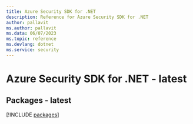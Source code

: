 ```yaml
---
title: Azure Security SDK for .NET
description: Reference for Azure Security SDK for .NET
author: pallavit
ms.author: pallavit
ms.data: 06/07/2023
ms.topic: reference
ms.devlang: dotnet
ms.service: security
---
```

# Azure Security SDK for .NET - latest
## Packages - latest
[!INCLUDE [packages](security-index.md)]